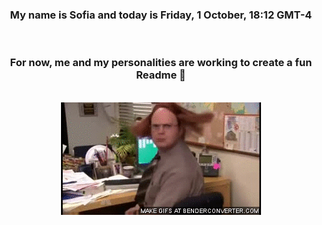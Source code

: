 


<div align="center">
<h3 >My name is Sofia and today is Friday, 1 October, 18:12 GMT-4</h3><br>
<h3 >For now, me and my personalities are working to create a fun Readme 👋
</h3><br>
<img src='img/dwight.gif' alt='working...'/>
</div>
